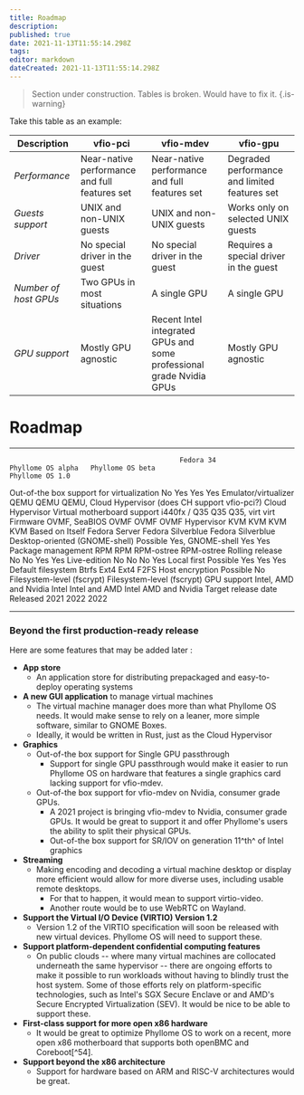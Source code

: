 ```yaml
---
title: Roadmap
description: 
published: true
date: 2021-11-13T11:55:14.298Z
tags: 
editor: markdown
dateCreated: 2021-11-13T11:55:14.298Z
---
```


> Section under construction. Tables is broken. Would have to fix it.
{.is-warning}

Take this table as an example:

| Description | vfio-pci | vfio-mdev | vfio-gpu |
|---|---|---|---|
| *Performance* | Near-native performance and full features set | Near-native performance and full features set | Degraded performance and limited features set |
| *Guests support* | UNIX and non-UNIX guests | UNIX and non-UNIX guests | Works only on selected UNIX guests |
| *Driver* | No special driver in the guest | No special driver in the guest | Requires a special driver in the guest |
| *Number of host GPUs* | Two GPUs in most situations | A single GPU | A single GPU |
| *GPU support* | Mostly GPU agnostic | Recent Intel integrated GPUs and some professional grade Nvidia GPUs | Mostly GPU agnostic |

# Roadmap




 ------------------------------------------- ----------------------- ------------------- ---------------------------------------------------- ----------------------------
                                              Fedora 34               Phyllome OS alpha   Phyllome OS beta                                     Phyllome OS 1.0
  Out-of-the box support for virtualization   No                      Yes                 Yes                                                  Yes
  Emulator/virtualizer                        QEMU                    QEMU                QEMU, Cloud Hypervisor (does CH support vfio-pci?)   Cloud Hypervisor
  Virtual motherboard support                 i440fx / Q35            Q35                 Q35, virt                                            virt
  Firmware                                    OVMF, SeaBIOS           OVMF                OVMF                                                 OVMF
  Hypervisor                                  KVM                     KVM                 KVM                                                  KVM
  Based on                                    Itself                  Fedora Server       Fedora Silverblue                                    Fedora Silverblue
  Desktop-oriented (GNOME-shell)              Possible                Yes, GNOME-shell    Yes                                                  Yes
  Package management                          RPM                     RPM                 RPM-ostree                                           RPM-ostree
  Rolling release                             No                      No                  Yes                                                  Yes
  Live-edition                                No                      No                  No                                                   Yes
  Local first                                 Possible                Yes                 Yes                                                  Yes
  Default filesystem                          Btrfs                   Ext4                Ext4                                                 F2FS
  Host encryption                             Possible                No                  Filesystem-level (fscrypt)                           Filesystem-level (fscrypt)
  GPU support                                 Intel, AMD and Nvidia   Intel               Intel and AMD                                        Intel AMD and Nvidia
  Target release date                         Released                2021                2022                                                 2022
  ------------------------------------------- ----------------------- ------------------- ---------------------------------------------------- ----------------------------

### Beyond the first production-ready release

Here are some features that may be added later :

* **App store**
    * An application store for distributing prepackaged and easy-to-deploy operating systems
* **A new GUI application** to manage virtual machines
    * The virtual machine manager does more than what Phyllome OS needs. It would make sense to rely on a leaner, more simple
        software, similar to GNOME Boxes. 
    * Ideally, it would be written in Rust, just as the Cloud Hypervisor
* **Graphics**
    * Out-of-the box support for Single GPU passthrough
        * Support for single GPU passthrough would make it easier to run Phyllome OS on hardware that features a single graphics card lacking support for vfio-mdev.
   * Out-of-the box support for vfio-mdev on Nvidia, consumer grade GPUs.
        * A 2021 project is bringing vfio-mdev to Nvidia, consumer grade GPUs. It would be great to support it and offer Phyllome's users the ability to split their physical GPUs.
        * Out-of-the box support for SR/IOV on generation 11^th^ of Intel graphics
* **Streaming**
    * Making encoding and decoding a virtual machine desktop or display more efficient would allow for more diverse uses, including usable remote desktops.
        * For that to happen, it would mean to support virtio-video.
        * Another route would be to use WebRTC on Wayland.
* **Support the Virtual I/O Device (VIRTIO) Version 1.2**
    * Version 1.2 of the VIRTIO specification will soon be released with new virtual devices. Phyllome OS will need to support these.
* **Support platform-dependent confidential computing features**
    * On public clouds -- where many virtual machines are collocated underneath the same hypervisor -- there are ongoing efforts to
        make it possible to run workloads without having to blindly trust the host system. Some of those efforts rely on
        platform-specific technologies, such as Intel's SGX Secure Enclave or and AMD's Secure Encrypted Virtualization (SEV). It
        would be nice to be able to support these.
* **First-class support for more open x86 hardware**
    * It would be great to optimize Phyllome OS to work on a recent, more open x86 motherboard that supports both openBMC and
        Coreboot[^54].
* **Support beyond the x86 architecture**
    * Support for hardware based on ARM and RISC-V architectures would be great.